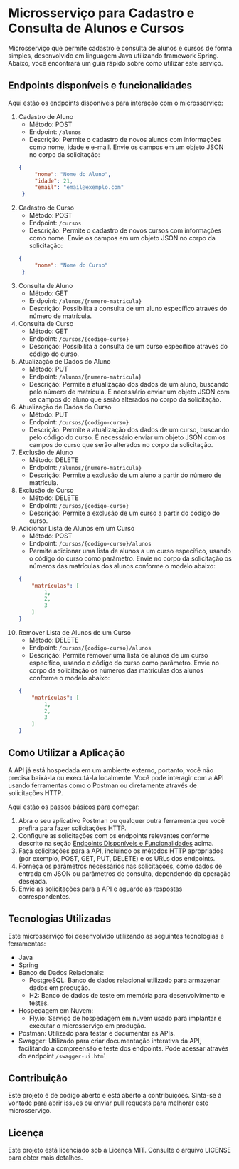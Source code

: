 #  Microsserviço para Cadastro e Consulta de Alunos e Cursos
Microsserviço que permite cadastro e consulta de alunos e cursos de forma simples, desenvolvido em linguagem Java utilizando framework Spring. Abaixo, você encontrará um guia rápido sobre como utilizar este serviço.


## Endpoints disponíveis e funcionalidades
Aqui estão os endpoints disponíveis para interação com o microsserviço:

1. Cadastro de Aluno
   - Método: POST
   - Endpoint: `/alunos`
   - Descrição: Permite o cadastro de novos alunos com informações como nome, idade e e-mail. Envie os campos em um objeto JSON no corpo da solicitação:
   ```json
   {
        "nome": "Nome do Aluno",
        "idade": 21,
        "email": "email@exemplo.com"
    }
   ```
2. Cadastro de Curso
   - Método: POST
   - Endpoint: `/cursos`
   - Descrição: Permite o cadastro de novos cursos com informações como nome. Envie os campos em um objeto JSON no corpo da solicitação:
   ```json
   {
        "nome": "Nome do Curso"
    }
   ```
3. Consulta de Aluno
   - Método: GET
   - Endpoint: `/alunos/{numero-matricula}`
   - Descrição: Possibilita a consulta de um aluno específico através do número de matrícula.
4. Consulta de Curso
   - Método: GET
   - Endpoint: `/cursos/{codigo-curso}`
   - Descrição: Possibilita a consulta de um curso específico através do código do curso.
5. Atualização de Dados do Aluno
   - Método: PUT
   - Endpoint: `/alunos/{numero-matricula}`
   - Descrição: Permite a atualização dos dados de um aluno, buscando pelo número de matrícula. É necessário enviar um objeto JSON com os campos do aluno que serão alterados no corpo da solicitação.
6. Atualização de Dados do Curso
   - Método: PUT
   - Endpoint: `/cursos/{codigo-curso}`
   - Descrição: Permite a atualização dos dados de um curso, buscando pelo código do curso. É necessário enviar um objeto JSON com os campos do curso que serão alterados no corpo da solicitação.
7. Exclusão de Aluno
   - Método: DELETE
   - Endpoint: `/alunos/{numero-matricula}`
   - Descrição: Permite a exclusão de um aluno a partir do número de matrícula.
8. Exclusão de Curso
   - Método: DELETE
   - Endpoint: `/cursos/{codigo-curso}`
   - Descrição: Permite a exclusão de um curso a partir do código do curso.
9. Adicionar Lista de Alunos em um Curso
    - Método: POST
    - Endpoint: `/cursos/{codigo-curso}/alunos`
    - Permite adicionar uma lista de alunos a um curso específico, usando o código do curso como parâmetro. Envie no corpo da solicitação os números das matrículas dos alunos conforme o modelo abaixo:
    ```json
    {
        "matrículas": [
            1,
            2,
            3
        ]    
    }
    ```
10. Remover Lista de Alunos de um Curso
    - Método: DELETE
    - Endpoint: `/cursos/{codigo-curso}/alunos`
    - Descrição: Permite remover uma lista de alunos de um curso específico, usando o código do curso como parâmetro. Envie no corpo da solicitação os números das matrículas dos alunos conforme o modelo abaixo:
    ```json
    {
        "matrículas": [
            1,
            2,
            3
        ]    
    }
    ```

## Como Utilizar a Aplicação
A API já está hospedada em um ambiente externo, portanto, você não precisa baixá-la ou executá-la localmente. Você pode interagir com a API usando ferramentas como o Postman ou diretamente através de solicitações HTTP.

Aqui estão os passos básicos para começar:

1. Abra o seu aplicativo Postman ou qualquer outra ferramenta que você prefira para fazer solicitações HTTP.
2. Configure as solicitações com os endpoints relevantes conforme descrito na seção [Endpoints Disponíveis e Funcionalidades](#endpoints-disponíveis-e-funcionalidades) acima.
3. Faça solicitações para a API, incluindo os métodos HTTP apropriados (por exemplo, POST, GET, PUT, DELETE) e os URLs dos endpoints.
4. Forneça os parâmetros necessários nas solicitações, como dados de entrada em JSON ou parâmetros de consulta, dependendo da operação desejada.
5. Envie as solicitações para a API e aguarde as respostas correspondentes.

## Tecnologias Utilizadas
Este microsserviço foi desenvolvido utilizando as seguintes tecnologias e ferramentas:
- Java
- Spring
- Banco de Dados Relacionais:
  -  PostgreSQL: Banco de dados relacional utilizado para armazenar dados em produção.
  -  H2: Banco de dados de teste em memória para desenvolvimento e testes.
- Hospedagem em Nuvem: 
  - Fly.io: Serviço de hospedagem em nuvem usado para implantar e executar o microsserviço em produção.
- Postman: Utilizado para testar e documentar as APIs.
- Swagger: Utilizado para criar documentação interativa da API, facilitando a compreensão e teste dos endpoints. Pode acessar através do endpoint `/swagger-ui.html`

## Contribuição
Este projeto é de código aberto e está aberto a contribuições. Sinta-se à vontade para abrir issues ou enviar pull requests para melhorar este microsserviço.

## Licença
Este projeto está licenciado sob a Licença MIT. Consulte o arquivo LICENSE para obter mais detalhes.